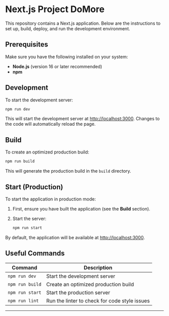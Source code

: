 
# Next.js Project DoMore

This repository contains a Next.js application. Below are the instructions to set up, build, deploy, and run the development environment.

## Prerequisites

Make sure you have the following installed on your system:
- **Node.js** (version 16 or later recommended)
- **npm**

## Development

To start the development server:

```bash
npm run dev
```

This will start the development server at [http://localhost:3000](http://localhost:3000). Changes to the code will automatically reload the page.

## Build

To create an optimized production build:

```bash
npm run build
```

This will generate the production build in the `build` directory.

## Start (Production)

To start the application in production mode:

1. First, ensure you have built the application (see the **Build** section).
2. Start the server:

   ```bash
   npm run start
   ```

By default, the application will be available at [http://localhost:3000](http://localhost:3000).


## Useful Commands

| Command            | Description                                      |
|--------------------|--------------------------------------------------|
| `npm run dev`      | Start the development server                     |
| `npm run build`    | Create an optimized production build             |
| `npm run start`    | Start the production server                      |
| `npm run lint`     | Run the linter to check for code style issues    |

---
